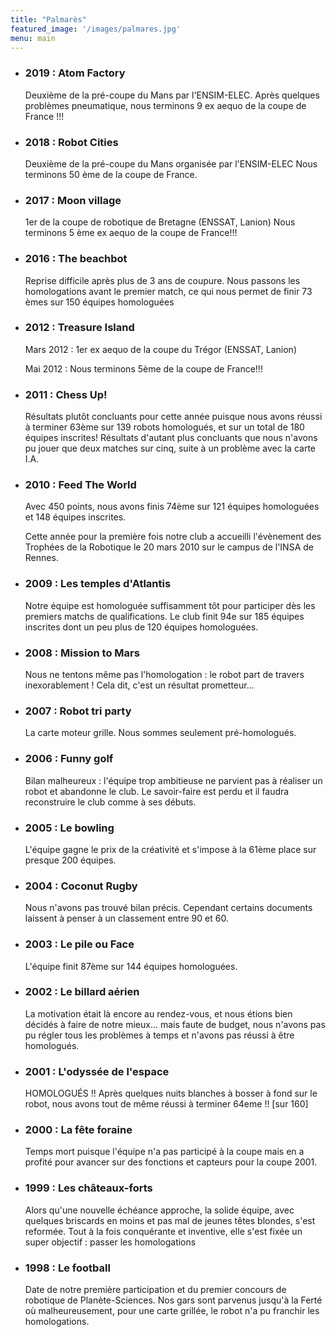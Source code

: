 ```yaml
---
title: "Palmarès"
featured_image: '/images/palmares.jpg'
menu: main
---
```


*  ###  2019 : Atom Factory
    Deuxième de la pré-coupe du Mans par l'ENSIM-ELEC.
    Après quelques problèmes pneumatique, nous terminons 9 ex aequo de la coupe de France !!!

*  ###  2018 : Robot Cities
    Deuxième de la pré-coupe du Mans organisée par l'ENSIM-ELEC
	Nous terminons 50 ème  de la coupe de France.


*  ### 2017 : Moon village

    1er de la coupe de robotique de Bretagne (ENSSAT, Lanion)
    Nous terminons 5 ème ex aequo de la coupe de France!!!

*  ### 2016 : The beachbot
    Reprise difficile après plus de 3 ans de coupure. Nous passons les homologations avant le premier match, ce qui nous permet de finir 73 èmes sur 150 équipes homologuées

*  ### 2012 : Treasure Island

    Mars 2012 : 1er ex aequo de la coupe du Trégor (ENSSAT, Lanion)

    Mai 2012 : Nous terminons 5ème de la coupe de France!!!

*  ### 2011 : Chess Up!

    Résultats plutôt concluants pour cette année puisque nous avons réussi à terminer 63ème sur 139 robots homologués, et sur un total de 180 équipes inscrites! Résultats d'autant plus concluants que nous n'avons pu jouer que deux matches sur cinq, suite à un problème avec la carte I.A.

*  ### 2010 : Feed The World

    Avec 450 points, nous avons finis 74ème sur 121 équipes homologuées et 148 équipes inscrites.

    Cette année pour la première fois notre club a accueilli l'évènement des Trophées de la Robotique le 20 mars 2010 sur le campus de l'INSA de Rennes.
*  ### 2009 : Les temples d'Atlantis

    Notre équipe est homologuée suffisamment tôt pour participer dès les premiers matchs de qualifications. Le club finit 94e sur 185 équipes inscrites dont un peu plus de 120 équipes homologuées.

*  ### 2008 : Mission to Mars

    Nous ne tentons même pas l'homologation : le robot part de travers inexorablement ! Cela dit, c'est un résultat prometteur...

*  ### 2007 : Robot tri party

    La carte moteur grille. Nous sommes seulement pré-homologués.

*  ### 2006 : Funny golf
    Bilan malheureux : l'équipe trop ambitieuse ne parvient pas à réaliser un robot et abandonne le club. Le savoir-faire est perdu et il faudra reconstruire le club comme à ses débuts.

*  ### 2005 : Le bowling
    L'équipe gagne le prix de la créativité et s'impose à la 61ème place sur presque 200 équipes.

*  ### 2004 : Coconut Rugby
    Nous n'avons pas trouvé bilan précis. Cependant certains documents laissent à penser à un classement entre 90 et 60.

*  ### 2003 : Le pile ou Face
    L'équipe finit 87ème sur 144 équipes homologuées.

*  ### 2002 : Le billard aérien
    La motivation était là encore au rendez-vous, et nous étions bien décidés à faire de notre mieux... mais faute de budget, nous n'avons pas pu régler tous les problèmes à temps et n'avons pas réussi à être homologués.

*  ### 2001 : L'odyssée de l'espace
    HOMOLOGUÉS !! Après quelques nuits blanches à bosser à fond sur le robot, nous avons tout de même réussi à terminer 64eme !! [sur 160]

*  ### 2000 : La fête foraine
    Temps mort puisque l'équipe n'a pas participé à la coupe mais en a profité pour avancer sur des fonctions et capteurs pour la coupe 2001.

*  ### 1999 : Les châteaux-forts
    Alors qu'une nouvelle échéance approche, la solide équipe, avec quelques briscards en moins et pas mal de jeunes têtes blondes, s'est reformée. Tout à la fois conquérante et inventive, elle s'est fixée un super objectif : passer les homologations

*  ### 1998 : Le football
    Date de notre première participation et du premier concours de robotique de Planète-Sciences. Nos gars sont parvenus jusqu'à la Ferté où malheureusement, pour une carte grillée, le robot n'a pu franchir les homologations.
